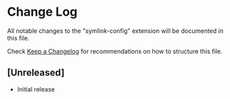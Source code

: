 # Change Log

All notable changes to the "symlink-config" extension will be documented in this file.

Check [Keep a Changelog](http://keepachangelog.com/) for recommendations on how to structure this file.

## [Unreleased]

- Initial release